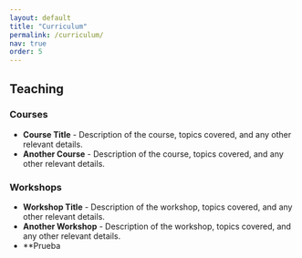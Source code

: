 ```yaml
---
layout: default
title: "Curriculum"
permalink: /curriculum/
nav: true
order: 5
---
```


## Teaching

### Courses

- **Course Title** - Description of the course, topics covered, and any other relevant details.
- **Another Course** - Description of the course, topics covered, and any other relevant details.

### Workshops

- **Workshop Title** - Description of the workshop, topics covered, and any other relevant details.
- **Another Workshop** - Description of the workshop, topics covered, and any other relevant details.
- **Prueba 
